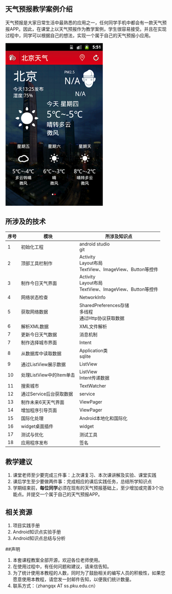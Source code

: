 
## 天气预报教学案例介绍

天气预报是大家日常生活中最熟悉的应用之一，任何同学手机中都会有一款天气预报APP。因此，在课堂上以天气预报作为教学案例，学生很容易接受。并且在实现过程中，同学可以根据自己的想法，实现一个属于自己的天气预报小应用。


![miniWeather教学案例](imags/mini-weather.png)

## 所涉及的技术

| 序号 | 模块 | 所涉及知识点 |
| -- | -- | -- |
| 1 | 初始化工程 | android studio<br>git |
|2|顶部工具栏制作|Activity<br> Layout布局<br>TextView、ImageView、Button等控件|
| 3 | 制作今日天气界面 | Activity<br> Layout布局<br>TextView、ImageView、Button等控件 |
| 4 | 网络状态检查 | NetworkInfo|
| 5 | 获取网络数据 | SharedPreferences存储<br>多线程<br>通过Http协议获取数据 |
| 6 | 解析XML数据 | XML文件解析 |
| 7 | 更新今日天气数据 | 消息机制 |
| 7 | 制作选择城市界面 | Intent |
| 8 | 从数据库中读取数据 | Application类 <br> sqlite |
| 9 | 通过ListView展示数据 | ListView |
| 10 | 处理ListView中的Item单击| ListView<br>Intent传递数据 |
| 11 | 搜索城市 | TextWatcher |
| 12 | 通过Service后台获取数据 | service |
| 13 | 制作未来6天天气界面 | ViewPager |
| 14 | 增加程序引导页面 | ViewPager |
| 15 | 国际化处理 | Android本地化和国际化 |
| 16 | widget桌面插件 | widget |
| 17 | 测试与优化 | 测试工具 |
| 18 | 应用程序发布 | 签名 |


## 教学建议

1. 课堂老师至少要完成三件事：上次课复习、本次课讲解及实验、课堂实践
2. 课后学生至少要做两件事：完成相应的课后实践任务，总结所学知识点
2. 学期结束前，**每位同学**必须在现有的天气预报基础上，至少增加或完善3个功能点。并提交一个属于自己的天气预报APP。

## 相关资源
1. 项目实践手册
2. Android知识点实验手册
3. Android知识点总结与分析

##声明
1. 本套课程教案全部开源，欢迎各位老师使用。
2. 在使用过程中，有任何问题和建议，请来信告知。
3. 为了统计使用本教程的人数，同时为了鼓励相关的编写人员的积极性，如果您愿意使用本教程，请您发一封邮件告知，以便我们统计数量。
4. 联系方式：（zhangqx AT ss.pku.edu.cn）





